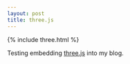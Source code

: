 ```yaml
---
layout: post
title: three.js
---
```


{% include three.html %}

Testing embedding [three.js](https://threejs.org/) into my blog.


<!--
<script>
(function e(t,n,r){function s(o,u){if(!n[o]){if(!t[o]){var a=typeof require=="function"&&require;if(!u&&a)return a(o,!0);if(i)return i(o,!0);var f=new Error("Cannot find module '"+o+"'");throw f.code="MODULE_NOT_FOUND",f}var l=n[o]={exports:{}};t[o][0].call(l.exports,function(e){var n=t[o][1][e];return s(n?n:e)},l,l.exports,e,t,n,r)}return n[o].exports}var i=typeof require=="function"&&require;for(var o=0;o<r.length;o++)s(r[o]);return s})({1:[function(require,module,exports){
'use strict';

// Requires

var createBackground = require('three-vignette-background');

// THREE.js things
var camera, scene, renderer;
var mesh, ambientLight, uniforms;
var startVertices = [];
var background;
var clock;

init();
animate();

function init() {
    // Clock
    clock = new THREE.Clock();

    // Renderer and scene 
    renderer = new THREE.WebGLRenderer({ antialias: true });
    renderer.setClearColor(0x000000, 1.0);
    renderer.setSize(window.innerWidth, window.innerHeight);
    document.getElementById("blog-threejs").appendChild( renderer.domElement ); 

    scene = new THREE.Scene();

    // Camera
    camera = new THREE.PerspectiveCamera(75, window.innerWidth / window.innerHeight, 1.0, 1000);
    camera.position.z = 40;

    // Background 
    background = createBackground();

    // Lights
    ambientLight = new THREE.AmbientLight(0x111111);

    // Objects
    var geometry = new THREE.BoxGeometry(10, 10, 10);
    var material = new THREE.MeshBasicMaterial({
        color: 0xffffff,
        side: THREE.DoubleSide,
        wireframe: true
    });
    mesh = new THREE.Mesh(geometry, material);

    // Adding things
    scene.add(background);
    scene.add(ambientLight);
    scene.add(mesh);

    // Listeners
    window.addEventListener('resize', onWindowResize, false);
}

function animate() {
    requestAnimationFrame(animate);

    setBackground();

    mesh.rotation.x += 0.001;
    mesh.rotation.y += 0.001;
    mesh.rotation.z += 0.001;

    renderer.render(scene, camera);
}

function setBackground() {
    background.style({
        aspect: window.innerWidth / window.innerHeight,
        aspectCorrection: true,
        scale: 1.5,
        offset: [-0.2, 0.25],
        colors: ["#4776E6", "#8E54E9"],
        grainScale: 1.5 / Math.min(window.innerWidth, window.innerHeight)
    });
}

function onWindowResize() {
    camera.aspect = window.innerWidth / window.innerHeight;
    camera.updateProjectionMatrix();
    renderer.setSize(window.innerWidth, window.innerHeight);
}

},{"three-vignette-background":2}],2:[function(require,module,exports){

var vert = "#define GLSLIFY 1\nattribute vec3 position;\nuniform mat4 modelViewMatrix;\nuniform mat4 projectionMatrix;\nvarying vec2 vUv;\nvoid main() {\n  gl_Position = vec4(position, 1.0);\n  vUv = vec2(position.x, position.y) * 0.5 + 0.5;\n}"
var frag = "precision mediump float;\n#define GLSLIFY 1\n//\n// GLSL textureless classic 3D noise \"cnoise\",\n// with an RSL-style periodic variant \"pnoise\".\n// Author:  Stefan Gustavson (stefan.gustavson@liu.se)\n// Version: 2011-10-11\n//\n// Many thanks to Ian McEwan of Ashima Arts for the\n// ideas for permutation and gradient selection.\n//\n// Copyright (c) 2011 Stefan Gustavson. All rights reserved.\n// Distributed under the MIT license. See LICENSE file.\n// https://github.com/ashima/webgl-noise\n//\n\nvec3 mod289_1604150559(vec3 x)\n{\n  return x - floor(x * (1.0 / 289.0)) * 289.0;\n}\n\nvec4 mod289_1604150559(vec4 x)\n{\n  return x - floor(x * (1.0 / 289.0)) * 289.0;\n}\n\nvec4 permute_1604150559(vec4 x)\n{\n  return mod289_1604150559(((x*34.0)+1.0)*x);\n}\n\nvec4 taylorInvSqrt_1604150559(vec4 r)\n{\n  return 1.79284291400159 - 0.85373472095314 * r;\n}\n\nvec3 fade_1604150559(vec3 t) {\n  return t*t*t*(t*(t*6.0-15.0)+10.0);\n}\n\n// Classic Perlin noise, periodic variant\nfloat pnoise_1604150559(vec3 P, vec3 rep)\n{\n  vec3 Pi0 = mod(floor(P), rep); // Integer part, modulo period\n  vec3 Pi1 = mod(Pi0 + vec3(1.0), rep); // Integer part + 1, mod period\n  Pi0 = mod289_1604150559(Pi0);\n  Pi1 = mod289_1604150559(Pi1);\n  vec3 Pf0 = fract(P); // Fractional part for interpolation\n  vec3 Pf1 = Pf0 - vec3(1.0); // Fractional part - 1.0\n  vec4 ix = vec4(Pi0.x, Pi1.x, Pi0.x, Pi1.x);\n  vec4 iy = vec4(Pi0.yy, Pi1.yy);\n  vec4 iz0 = Pi0.zzzz;\n  vec4 iz1 = Pi1.zzzz;\n\n  vec4 ixy = permute_1604150559(permute_1604150559(ix) + iy);\n  vec4 ixy0 = permute_1604150559(ixy + iz0);\n  vec4 ixy1 = permute_1604150559(ixy + iz1);\n\n  vec4 gx0 = ixy0 * (1.0 / 7.0);\n  vec4 gy0 = fract(floor(gx0) * (1.0 / 7.0)) - 0.5;\n  gx0 = fract(gx0);\n  vec4 gz0 = vec4(0.5) - abs(gx0) - abs(gy0);\n  vec4 sz0 = step(gz0, vec4(0.0));\n  gx0 -= sz0 * (step(0.0, gx0) - 0.5);\n  gy0 -= sz0 * (step(0.0, gy0) - 0.5);\n\n  vec4 gx1 = ixy1 * (1.0 / 7.0);\n  vec4 gy1 = fract(floor(gx1) * (1.0 / 7.0)) - 0.5;\n  gx1 = fract(gx1);\n  vec4 gz1 = vec4(0.5) - abs(gx1) - abs(gy1);\n  vec4 sz1 = step(gz1, vec4(0.0));\n  gx1 -= sz1 * (step(0.0, gx1) - 0.5);\n  gy1 -= sz1 * (step(0.0, gy1) - 0.5);\n\n  vec3 g000 = vec3(gx0.x,gy0.x,gz0.x);\n  vec3 g100 = vec3(gx0.y,gy0.y,gz0.y);\n  vec3 g010 = vec3(gx0.z,gy0.z,gz0.z);\n  vec3 g110 = vec3(gx0.w,gy0.w,gz0.w);\n  vec3 g001 = vec3(gx1.x,gy1.x,gz1.x);\n  vec3 g101 = vec3(gx1.y,gy1.y,gz1.y);\n  vec3 g011 = vec3(gx1.z,gy1.z,gz1.z);\n  vec3 g111 = vec3(gx1.w,gy1.w,gz1.w);\n\n  vec4 norm0 = taylorInvSqrt_1604150559(vec4(dot(g000, g000), dot(g010, g010), dot(g100, g100), dot(g110, g110)));\n  g000 *= norm0.x;\n  g010 *= norm0.y;\n  g100 *= norm0.z;\n  g110 *= norm0.w;\n  vec4 norm1 = taylorInvSqrt_1604150559(vec4(dot(g001, g001), dot(g011, g011), dot(g101, g101), dot(g111, g111)));\n  g001 *= norm1.x;\n  g011 *= norm1.y;\n  g101 *= norm1.z;\n  g111 *= norm1.w;\n\n  float n000 = dot(g000, Pf0);\n  float n100 = dot(g100, vec3(Pf1.x, Pf0.yz));\n  float n010 = dot(g010, vec3(Pf0.x, Pf1.y, Pf0.z));\n  float n110 = dot(g110, vec3(Pf1.xy, Pf0.z));\n  float n001 = dot(g001, vec3(Pf0.xy, Pf1.z));\n  float n101 = dot(g101, vec3(Pf1.x, Pf0.y, Pf1.z));\n  float n011 = dot(g011, vec3(Pf0.x, Pf1.yz));\n  float n111 = dot(g111, Pf1);\n\n  vec3 fade_xyz = fade_1604150559(Pf0);\n  vec4 n_z = mix(vec4(n000, n100, n010, n110), vec4(n001, n101, n011, n111), fade_xyz.z);\n  vec2 n_yz = mix(n_z.xy, n_z.zw, fade_xyz.y);\n  float n_xyz = mix(n_yz.x, n_yz.y, fade_xyz.x);\n  return 2.2 * n_xyz;\n}\n\n//\n// Description : Array and textureless GLSL 2D/3D/4D simplex\n//               noise functions.\n//      Author : Ian McEwan, Ashima Arts.\n//  Maintainer : ijm\n//     Lastmod : 20110822 (ijm)\n//     License : Copyright (C) 2011 Ashima Arts. All rights reserved.\n//               Distributed under the MIT License. See LICENSE file.\n//               https://github.com/ashima/webgl-noise\n//\n\nvec3 mod289_1117569599(vec3 x) {\n  return x - floor(x * (1.0 / 289.0)) * 289.0;\n}\n\nvec4 mod289_1117569599(vec4 x) {\n  return x - floor(x * (1.0 / 289.0)) * 289.0;\n}\n\nvec4 permute_1117569599(vec4 x) {\n     return mod289_1117569599(((x*34.0)+1.0)*x);\n}\n\nvec4 taylorInvSqrt_1117569599(vec4 r)\n{\n  return 1.79284291400159 - 0.85373472095314 * r;\n}\n\nfloat snoise_1117569599(vec3 v)\n  {\n  const vec2  C = vec2(1.0/6.0, 1.0/3.0) ;\n  const vec4  D_1117569599 = vec4(0.0, 0.5, 1.0, 2.0);\n\n// First corner\n  vec3 i  = floor(v + dot(v, C.yyy) );\n  vec3 x0 =   v - i + dot(i, C.xxx) ;\n\n// Other corners\n  vec3 g_1117569599 = step(x0.yzx, x0.xyz);\n  vec3 l = 1.0 - g_1117569599;\n  vec3 i1 = min( g_1117569599.xyz, l.zxy );\n  vec3 i2 = max( g_1117569599.xyz, l.zxy );\n\n  //   x0 = x0 - 0.0 + 0.0 * C.xxx;\n  //   x1 = x0 - i1  + 1.0 * C.xxx;\n  //   x2 = x0 - i2  + 2.0 * C.xxx;\n  //   x3 = x0 - 1.0 + 3.0 * C.xxx;\n  vec3 x1 = x0 - i1 + C.xxx;\n  vec3 x2 = x0 - i2 + C.yyy; // 2.0*C.x = 1/3 = C.y\n  vec3 x3 = x0 - D_1117569599.yyy;      // -1.0+3.0*C.x = -0.5 = -D.y\n\n// Permutations\n  i = mod289_1117569599(i);\n  vec4 p = permute_1117569599( permute_1117569599( permute_1117569599(\n             i.z + vec4(0.0, i1.z, i2.z, 1.0 ))\n           + i.y + vec4(0.0, i1.y, i2.y, 1.0 ))\n           + i.x + vec4(0.0, i1.x, i2.x, 1.0 ));\n\n// Gradients: 7x7 points over a square, mapped onto an octahedron.\n// The ring size 17*17 = 289 is close to a multiple of 49 (49*6 = 294)\n  float n_ = 0.142857142857; // 1.0/7.0\n  vec3  ns = n_ * D_1117569599.wyz - D_1117569599.xzx;\n\n  vec4 j = p - 49.0 * floor(p * ns.z * ns.z);  //  mod(p,7*7)\n\n  vec4 x_ = floor(j * ns.z);\n  vec4 y_ = floor(j - 7.0 * x_ );    // mod(j,N)\n\n  vec4 x = x_ *ns.x + ns.yyyy;\n  vec4 y = y_ *ns.x + ns.yyyy;\n  vec4 h = 1.0 - abs(x) - abs(y);\n\n  vec4 b0 = vec4( x.xy, y.xy );\n  vec4 b1 = vec4( x.zw, y.zw );\n\n  //vec4 s0 = vec4(lessThan(b0,0.0))*2.0 - 1.0;\n  //vec4 s1 = vec4(lessThan(b1,0.0))*2.0 - 1.0;\n  vec4 s0 = floor(b0)*2.0 + 1.0;\n  vec4 s1 = floor(b1)*2.0 + 1.0;\n  vec4 sh = -step(h, vec4(0.0));\n\n  vec4 a0 = b0.xzyw + s0.xzyw*sh.xxyy ;\n  vec4 a1_1117569599 = b1.xzyw + s1.xzyw*sh.zzww ;\n\n  vec3 p0_1117569599 = vec3(a0.xy,h.x);\n  vec3 p1 = vec3(a0.zw,h.y);\n  vec3 p2 = vec3(a1_1117569599.xy,h.z);\n  vec3 p3 = vec3(a1_1117569599.zw,h.w);\n\n//Normalise gradients\n  vec4 norm = taylorInvSqrt_1117569599(vec4(dot(p0_1117569599,p0_1117569599), dot(p1,p1), dot(p2, p2), dot(p3,p3)));\n  p0_1117569599 *= norm.x;\n  p1 *= norm.y;\n  p2 *= norm.z;\n  p3 *= norm.w;\n\n// Mix final noise value\n  vec4 m = max(0.6 - vec4(dot(x0,x0), dot(x1,x1), dot(x2,x2), dot(x3,x3)), 0.0);\n  m = m * m;\n  return 42.0 * dot( m*m, vec4( dot(p0_1117569599,x0), dot(p1,x1),\n                                dot(p2,x2), dot(p3,x3) ) );\n  }\n\nfloat grain_2281831123(vec2 texCoord, vec2 resolution, float frame, float multiplier) {\n    vec2 mult = texCoord * resolution;\n    float offset = snoise_1117569599(vec3(mult / multiplier, frame));\n    float n1 = pnoise_1604150559(vec3(mult, offset), vec3(1.0/texCoord * resolution, 1.0));\n    return n1 / 2.0 + 0.5;\n}\n\nfloat grain_2281831123(vec2 texCoord, vec2 resolution, float frame) {\n    return grain_2281831123(texCoord, resolution, frame, 2.5);\n}\n\nfloat grain_2281831123(vec2 texCoord, vec2 resolution) {\n    return grain_2281831123(texCoord, resolution, 0.0);\n}\n\nvec3 blendSoftLight_1540259130(vec3 base, vec3 blend) {\n    return mix(\n        sqrt(base) * (2.0 * blend - 1.0) + 2.0 * base * (1.0 - blend), \n        2.0 * base * blend + base * base * (1.0 - 2.0 * blend), \n        step(base, vec3(0.5))\n    );\n}\n\n// Using conditionals\n// vec3 blendSoftLight(vec3 base, vec3 blend) {\n//     return vec3(\n//         ((blend.r < 0.5) ? (2.0 * base.r * blend.r + base.r * base.r * (1.0 - 2.0 * blend.r)) : (sqrt(base.r) * (2.0 * blend.r - 1.0) + 2.0 * base.r * (1.0 - blend.r))),\n//         ((blend.g < 0.5) ? (2.0 * base.g * blend.g + base.g * base.g * (1.0 - 2.0 * blend.g)) : (sqrt(base.g) * (2.0 * blend.g - 1.0) + 2.0 * base.g * (1.0 - blend.g))),\n//         ((blend.b < 0.5) ? (2.0 * base.b * blend.b + base.b * base.b * (1.0 - 2.0 * blend.b)) : (sqrt(base.b) * (2.0 * blend.b - 1.0) + 2.0 * base.b * (1.0 - blend.b)))\n//     );\n// }\n\nuniform vec3 color1;\nuniform vec3 color2;\nuniform float aspect;\nuniform vec2 offset;\nuniform vec2 scale;\nuniform float noiseAlpha;\nuniform bool aspectCorrection;\nuniform float grainScale;\nuniform float grainTime;\nuniform vec2 smooth;\n\nvarying vec2 vUv;\n\nvoid main() {\n  vec2 q = vec2(vUv - 0.5);\n  if (aspectCorrection) {\n    q.x *= aspect;\n  }\n  q /= scale;\n  q -= offset;\n  float dst = length(q);\n  dst = smoothstep(smooth.x, smooth.y, dst);\n  vec3 color = mix(color1, color2, dst);\n  \n  if (noiseAlpha > 0.0 && grainScale > 0.0) {\n    float gSize = 1.0 / grainScale;\n    float g = grain_2281831123(vUv, vec2(gSize * aspect, gSize), grainTime);\n    vec3 noiseColor = blendSoftLight_1540259130(color, vec3(g));\n    gl_FragColor.rgb = mix(color, noiseColor, noiseAlpha);\n  } else {\n    gl_FragColor.rgb = color;\n  }\n  gl_FragColor.a = 1.0;\n}"

module.exports = createBackground
function createBackground (opt) {
  opt = opt || {}
  var geometry = opt.geometry || new THREE.PlaneGeometry(2, 2, 1)
  var material = new THREE.RawShaderMaterial({
    vertexShader: vert,
    fragmentShader: frag,
    side: THREE.DoubleSide,
    uniforms: {
      aspectCorrection: { type: 'i', value: false },
      aspect: { type: 'f', value: 1 },
      grainScale: { type: 'f', value: 0.005 },
      grainTime: { type: 'f', value: 0 },
      noiseAlpha: { type: 'f', value: 0.25 },
      offset: { type: 'v2', value: new THREE.Vector2(0, 0) },
      scale: { type: 'v2', value: new THREE.Vector2(1, 1) },
      smooth: { type: 'v2', value: new THREE.Vector2(0.0, 1.0) },
      color1: { type: 'c', value: new THREE.Color('#fff') },
      color2: { type: 'c', value: new THREE.Color('#283844') }
    },
    depthTest: false
  })
  var mesh = new THREE.Mesh(geometry, material)
  mesh.style = style
  if (opt) mesh.style(opt)
  return mesh

  function style (opt) {
    opt = opt || {}
    if (Array.isArray(opt.colors)) {
      var colors = opt.colors.map(function (c) {
        if (typeof c === 'string' || typeof c === 'number') {
          return new THREE.Color(c)
        }
        return c
      })
      material.uniforms.color1.value.copy(colors[0])
      material.uniforms.color2.value.copy(colors[1])
    }
    if (typeof opt.aspect === 'number') {
      material.uniforms.aspect.value = opt.aspect
    }
    if (typeof opt.grainScale === 'number') {
      material.uniforms.grainScale.value = opt.grainScale
    }
    if (typeof opt.grainTime === 'number') {
      material.uniforms.grainTime.value = opt.grainTime
    }
    if (opt.smooth) {
      var smooth = fromArray(opt.smooth, THREE.Vector2)
      material.uniforms.smooth.value.copy(smooth)
    }
    if (opt.offset) {
      var offset = fromArray(opt.offset, THREE.Vector2)
      material.uniforms.offset.value.copy(offset)
    }
    if (typeof opt.noiseAlpha === 'number') {
      material.uniforms.noiseAlpha.value = opt.noiseAlpha
    }
    if (typeof opt.scale !== 'undefined') {
      var scale = opt.scale
      if (typeof scale === 'number') {
        scale = [ scale, scale ]
      }
      scale = fromArray(scale, THREE.Vector2)
      material.uniforms.scale.value.copy(scale)
    }
    if (typeof opt.aspectCorrection !== 'undefined') {
      material.uniforms.aspectCorrection.value = Boolean(opt.aspectCorrection)
    }
  }

  function fromArray (array, VectorType) {
    if (Array.isArray(array)) {
      return new VectorType().fromArray(array)
    }
    return array
  }
}

},{}]},{},[1]);

</script>
-->

<script>
    var scene = new THREE.Scene();
    var camera = new THREE.PerspectiveCamera( 75, window.innerWidth/window.innerHeight, 0.1, 1000 );

    var renderer = new THREE.WebGLRenderer();
    renderer.setSize( window.innerWidth, window.innerHeight );
  
    // this line adds threejs to the entire page, we don't want to do that
    // document.body.appendChild( renderer.domElement );
  
    // set the threejs to render onto the blog post's <div>
    document.getElementById("blog-threejs").appendChild( renderer.domElement ); 
  
    var geometry = new THREE.BoxGeometry( 1, 1, 1 );
    var material = new THREE.MeshBasicMaterial( { color: 0x000000, wireframe: true } );
    var cube = new THREE.Mesh( geometry, material );
    scene.add( cube );

    camera.position.z = 5;
  
    // set default background color
    renderer.setClearColor( 0xffffff, 1);
  
    var render = function () 
    {
      requestAnimationFrame( render );

      cube.rotation.x += 0.01;
      cube.rotation.y += 0.01;
      renderer.render(scene, camera);
    };
  
    render();
</script>



